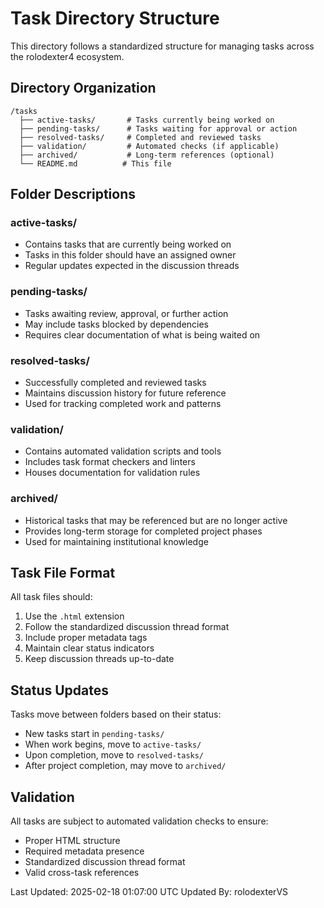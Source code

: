 # Task Directory Structure

This directory follows a standardized structure for managing tasks across the rolodexter4 ecosystem.

## Directory Organization

```
/tasks
  ├── active-tasks/       # Tasks currently being worked on
  ├── pending-tasks/      # Tasks waiting for approval or action
  ├── resolved-tasks/     # Completed and reviewed tasks
  ├── validation/         # Automated checks (if applicable)
  ├── archived/           # Long-term references (optional)
  └── README.md          # This file
```

## Folder Descriptions

### active-tasks/

- Contains tasks that are currently being worked on
- Tasks in this folder should have an assigned owner
- Regular updates expected in the discussion threads

### pending-tasks/

- Tasks awaiting review, approval, or further action
- May include tasks blocked by dependencies
- Requires clear documentation of what is being waited on

### resolved-tasks/

- Successfully completed and reviewed tasks
- Maintains discussion history for future reference
- Used for tracking completed work and patterns

### validation/

- Contains automated validation scripts and tools
- Includes task format checkers and linters
- Houses documentation for validation rules

### archived/

- Historical tasks that may be referenced but are no longer active
- Provides long-term storage for completed project phases
- Used for maintaining institutional knowledge

## Task File Format

All task files should:

1. Use the `.html` extension
2. Follow the standardized discussion thread format
3. Include proper metadata tags
4. Maintain clear status indicators
5. Keep discussion threads up-to-date

## Status Updates

Tasks move between folders based on their status:

- New tasks start in `pending-tasks/`
- When work begins, move to `active-tasks/`
- Upon completion, move to `resolved-tasks/`
- After project completion, may move to `archived/`

## Validation

All tasks are subject to automated validation checks to ensure:

- Proper HTML structure
- Required metadata presence
- Standardized discussion thread format
- Valid cross-task references

Last Updated: 2025-02-18 01:07:00 UTC
Updated By: rolodexterVS
